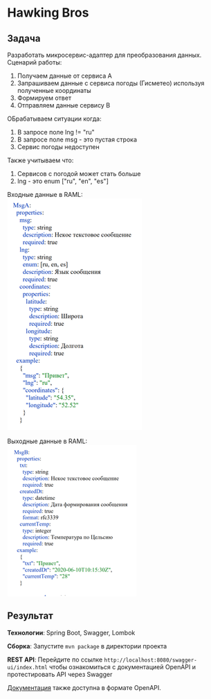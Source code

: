 # Hawking Bros

## Задача

Разработать микросервис-адаптер для преобразования данных. Сценарий работы:

1. Получаем данные от сервиса А
2. Запрашиваем данные с сервиса погоды (Гисметео) используя полученные координаты
3. Формируем ответ
4. Отправляем данные сервису B

ОБрабатываем ситуации когда:
1. В запросе поле lng != "ru"
2. В запросе поле msg - это пустая строка
3. Сервис погоды недоступен

Также учитываем что:
1. Сервисов с погодой может стать больше
2. lng - это enum ["ru", "en", "es"]

Входные данные в RAML:  
![](doc/img/input_example.png)

Выходные данные в RAML:  
![](doc/img/output_example.png)

## Результат

**Технологии**: Spring Boot, Swagger, Lombok

**Сборка**: Запустите ```mvn package``` в директории проекта

**REST API**: Перейдите по ссылке ```http://localhost:8080/swagger-ui/index.html``` чтобы ознакомиться с документацией OpenAPI и протестировать API через Swagger

[Документация](doc/OpenAPI_docs.txt) также доступна в формате OpenAPI. 


